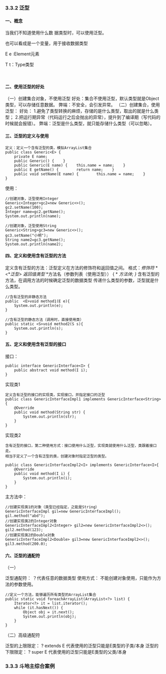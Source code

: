 ### 3.3.2 泛型

#### 一、概念

当我们不知道使用什么数  据类型时，可以使用泛型。

也可以看成是一个变量，用于接收数据类型

E e :Element元素

T t：Type类型

​                               

 

#### 二、使用泛型的好处

（一）创建集合对象，不使用泛型
 好处：集合不使用泛型，默认类型就是Object类型，可以存储任意数据。
 弊端：不安全，会引发异常。
 （二）创建集合，使用泛型：
 好处：
 1.避免了类型转换的麻烦，存储的是什么类型，取出的就是什么类型；
 2.把运行期异常（代码运行之后会抛出的异常），提升到了编译期（写代码的时候就会报错）。
 弊端：泛型是什么类型，就只能存储什么类型（可以忽略）。

 

#### 三、泛型的定义与使用

```
定义：定义一个含有泛型的类，模拟ArrayList集合
public class Generic<E> {
    private E name;
    public Generic() {    }
    public Generic(E name) {    this.name = name;    }
    public E getName() {        return name;    }
    public void setName(E name) {        this.name = name;    }
}
```

使用：

```
//创建对象，泛型使用Integer
Generic<Integer>gc2=new Generic<>();
gc2.setName(100);
Integer name=gc2.getName();
System.out.println(name);

//创建对象，泛型使用String
Generic<String>gc3=new Generic<>();
gc3.setName("小明");
String name2=gc3.getName();
System.out.println(name2);
```

 

#### 四、定义和使用含有泛型的方法

定义含有泛型的方法：泛型定义在方法的修饰符和返回值之间。
 格式：*修饰符* *<**泛型>* *返回值类型* *方法名（参数列表（使用泛型）） {
\*     *方法体;
    }*
 含有泛型的方法，在调用方法的时候确定泛型的数据类型
 传递什么类型的参数，泛型就是什么类型。

```
//含有泛型的非静态方法
public  <E>void method1(E e){
    System.out.println(e);
}

//含有泛型的静态方法（调用时，直接使用类）
public static <S>void method2(S s){
    System.out.println(s);
}
```

 

 

#### 五、定义和使用含有泛型的接口

接口：

```
public interface GenericInterface<I> {
    public abstract void method(I i);
}
```

实现类1

```
定义含有泛型的接口的实现类，实现接口，并指定接口的泛型
public class GenericInterfaceImpl1 implements GenericInterface<String>{
    @Override
    public void method(String str) {
        System.out.println(str);
    }
}
```

实现类2

```
含有泛型的接口，第二种使用方式：接口使用什么泛型，实现类就使用什么泛型，类跟着接口走。
相当于定义了一个含有泛型的类，创建对象时指定泛型的类型。

public class GenericInterfaceImpl2<I> implements GenericInterface<I>{
    @Override
    public void method(I i) {
        System.out.println(i);
    }
}
```

主方法中：

```
//创建实现类1的对象（类型已经指定，之能是String）
GenericInterfaceImpl gil=new GenericInterfaceImpl();
gil.method("abd");
//创建实现类2的Integer对象
GenericInterfaceImpl2<Integer> gil2=new GenericInterfaceImpl2<>();
gil2.method(123);
//创建实现类2的Double对象
GenericInterfaceImpl2<Double> gil3=new GenericInterfaceImpl2<>();
gil3.method(200.0);
```

 

#### 六、泛型的通配符

（一）

泛型通配符： ？代表任意的数据类型
 使用方式：  不能创建对象使用，只能作为方法的参数使用。

```
//定义一个方法，能够遍历所有类型的ArrayList集合
public static void foreachArrayList(ArrayList<?> list) {
    Iterator<?> it = list.iterator();
    while (it.hasNext()) {
        Object obj = it.next();
        System.out.println(obj);
    }
}
```

 

（二）高级通配符

泛型的上限限定： ? extends E 代表使用的泛型只能是E类型的子类/本身
 泛型的下限限定： ? super  E 代表使用的泛型只能是E类型的父类/本身

 

### 3.3.3 斗地主综合案例

 

 

 

 